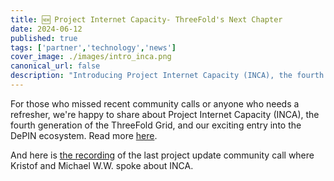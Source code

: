 ```yaml
---
title: 🆕 Project Internet Capacity- ThreeFold's Next Chapter
date: 2024-06-12
published: true
tags: ['partner','technology','news']
cover_image: ./images/intro_inca.png
canonical_url: false
description: "Introducing Project Internet Capacity (INCA), the fourth generation of ThreeFold's Grid, and our exciting entry into the DePIN ecosystem."
---
```


For those who missed recent community calls or anyone who needs a refresher, we're happy to share about Project Internet Capacity (INCA), the fourth generation of the ThreeFold Grid, and our exciting entry into the DePIN ecosystem. Read more [here](https://www.threefold.io/blog/introducing-project-inca/).

And here is [the recording](https://youtu.be/tXELhKk9RYg?si=4uixrRThquj_-Rmb) of the last project update community call where Kristof and Michael W.W. spoke about INCA.